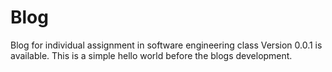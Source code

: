 # Blog
Blog for individual assignment in software engineering class
Version 0.0.1 is available. This is a simple hello world before the blogs development.
